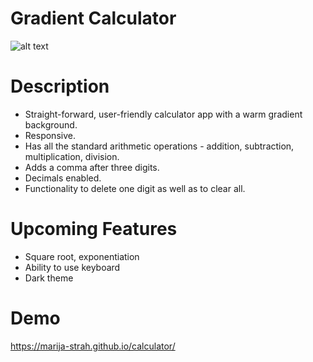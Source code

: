 <h1>Gradient Calculator</h1>

![alt text](https://github.com/marija-strah/calculator-simple/blob/main/calculator.jpg?raw=true)

# Description
- Straight-forward, user-friendly calculator app with a warm gradient background.
- Responsive.
- Has all the standard arithmetic operations - addition, subtraction, multiplication, division.
- Adds a comma after three digits.
- Decimals enabled.
- Functionality to delete one digit as well as to clear all.

# Upcoming Features
- Square root, exponentiation
- Ability to use keyboard
- Dark theme

# Demo
https://marija-strah.github.io/calculator/
